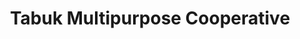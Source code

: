 ---
title: "Tabuk Multipurpose Cooperative"
url: /tabuk/tabuk-multipurpose-cooperative/
shop: Bäckerei
---